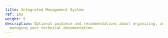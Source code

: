 ```yaml
---
title: Integrated Management System
ref: ims
weight: 9
description: Optional guidance and recommendations about organizing, authoring, and
  managing your technical documentation.
---
```


